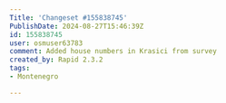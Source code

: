 ```yaml
---
Title: 'Changeset #155838745'
PublishDate: 2024-08-27T15:46:39Z
id: 155838745
user: osmuser63783
comment: Added house numbers in Krasici from survey
created_by: Rapid 2.3.2
tags:
- Montenegro

---
```

